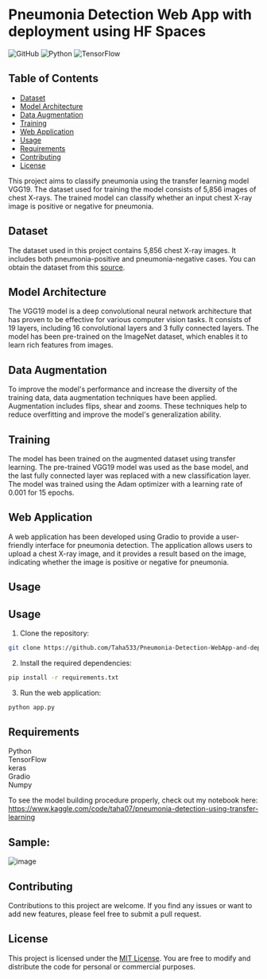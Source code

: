 
# Pneumonia Detection Web App with deployment using HF Spaces

![GitHub](https://img.shields.io/github/license/Taha533/Pneumonia-Detection-WebApp-and-deployment-using-HF-Spaces)
![Python](https://img.shields.io/badge/python-v3.8-blue)
![TensorFlow](https://img.shields.io/badge/tensorflow-v2.5.0-orange)

## Table of Contents
- [Dataset](#dataset)
- [Model Architecture](#model-architecture)
- [Data Augmentation](#data-augmentation)
- [Training](#training)
- [Web Application](#web-application)
- [Usage](#usage)
- [Requirements](#requirements)
- [Contributing](#contributing)
- [License](#license)

This project aims to classify pneumonia using the transfer learning model VGG19. The dataset used for training the model consists of 5,856 images of chest X-rays. The trained model can classify whether an input chest X-ray image is positive or negative for pneumonia.

## Dataset
The dataset used in this project contains 5,856 chest X-ray images. It includes both pneumonia-positive and pneumonia-negative cases. You can obtain the dataset from this [source](https://www.kaggle.com/datasets/paultimothymooney/chest-xray-pneumonia).

## Model Architecture
The VGG19 model is a deep convolutional neural network architecture that has proven to be effective for various computer vision tasks. It consists of 19 layers, including 16 convolutional layers and 3 fully connected layers. The model has been pre-trained on the ImageNet dataset, which enables it to learn rich features from images.

## Data Augmentation
To improve the model's performance and increase the diversity of the training data, data augmentation techniques have been applied. Augmentation includes flips, shear and zooms. These techniques help to reduce overfitting and improve the model's generalization ability.

## Training
The model has been trained on the augmented dataset using transfer learning. The pre-trained VGG19 model was used as the base model, and the last fully connected layer was replaced with a new classification layer. The model was trained using the Adam optimizer with a learning rate of 0.001 for 15 epochs.

## Web Application
A web application has been developed using Gradio to provide a user-friendly interface for pneumonia detection. The application allows users to upload a chest X-ray image, and it provides a result based on the image, indicating whether the image is positive or negative for pneumonia.



## Usage




## Usage

1. Clone the repository:

```bash
git clone https://github.com/Taha533/Pneumonia-Detection-WebApp-and-deployment-using-HF-Spaces.git
```
2. Install the required dependencies:

```bash
pip install -r requirements.txt
```
3. Run the web application:

```bash
python app.py
```

## Requirements

Python\
TensorFlow\
keras\
Gradio\
Numpy

To see the model building procedure properly, check out my notebook here: https://www.kaggle.com/code/taha07/pneumonia-detection-using-transfer-learning

## Sample:
![image](https://user-images.githubusercontent.com/64063436/206949412-ec23d84d-56da-4900-bcbb-11d3b63f05f9.png)

## Contributing
Contributions to this project are welcome. If you find any issues or want to add new features, please feel free to submit a pull request.

## License
This project is licensed under the [MIT License](https://github.com/Taha533/Pneumonia-Detection-WebApp-and-deployment-using-HF-Spaces/blob/main/LICENSE). You are free to modify and distribute the code for personal or commercial purposes.
   



